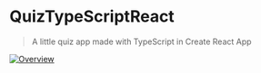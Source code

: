 # QuizTypeScriptReact 
> A little quiz app made with TypeScript in Create React App

[![Overview](https://user-images.githubusercontent.com/55689599/87919454-1bd43600-ca78-11ea-99f4-038531239f28.png)](https://quiztypescriptreact.netlify.app/)


